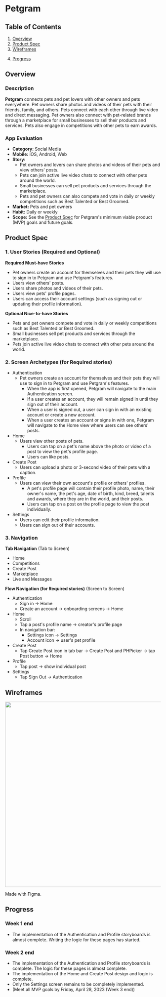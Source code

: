 # Petgram

## Table of Contents
1. [Overview](#Overview)
2. [Product Spec](#Product-Spec)
3. [Wireframes](#Wireframes)
<!--4. [Schema](#Schema)-->
4. [Progress](#Progress)

## Overview
### Description
**Petgram** connects pets and pet lovers with other owners and pets everywhere. Pet owners share photos and videos of their pets with their friends, family, and others. Pets connect with each other through live video and direct messaging. Pet owners also connect with pet-related brands through a marketplace for small businesses to sell their products and services. Pets also engage in competitions with other pets to earn awards.

### App Evaluation
- **Category:** Social Media
- **Mobile:** iOS, Android, Web
- **Story:**
    - Pet owners and lovers can share photos and videos of their pets and view others' posts.
    - Pets can join active live video chats to connect with other pets around the world.
    - Small businesses can sell pet products and services through the marketplace.
    - Pets and pet owners can also compete and vote in daily or weekly competitions such as Best Talented or Best Groomed.
- **Market:** Pets and pet owners
- **Habit:** Daily or weekly
- **Scope:** See the [Product Spec](#Product-Spec) for Petgram's minimum viable product (MVP) goals and future goals.

## Product Spec

### 1. User Stories (Required and Optional)

**Required Must-have Stories**

* Pet owners create an account for themselves and their pets they will use to sign in to Petgram and use Petgram's features.
* Users view others' posts.
* Users share photos and videos of their pets.
* Users view pets' profile pages.
* Users can access their account settings (such as signing out or updating their profile information).

**Optional Nice-to-have Stories**

* Pets and pet owners compete and vote in daily or weekly competitions such as Best Talented or Best Groomed.
* Small businesses sell pet products and services through the marketplace.
* Pets join active live video chats to connect with other pets around the world.

### 2. Screen Archetypes (for Required stories)

* Authentication
   * Pet owners create an account for themselves and their pets they will use to sign in to Petgram and use Petgram's features.
       * When the app is first opened, Petgram will navigate to the main Authentication screen.
       * If a user creates an account, they will remain signed in until they sign out of their account.
       * When a user is signed out, a user can sign in with an existing account or create a new account.
       * When a user creates an account or signs in with one, Petgram will navigate to the Home view where users can see others' posts.
* Home
   * Users view other posts of pets.
       * Users can tap on a pet's name above the photo or video of a post to view the pet's profile page.
       * Users can like posts.
* Create Post
    * Users can upload a photo or 3-second video of their pets with a caption.
* Profile
    * Users can view their own account's profile or others' profiles.
        * A pet's profile page will contain their profile photo, name, their owner's name, the pet's age, date of birth, kind, breed, talents and awards, where they are in the world, and their posts.
        * Users can tap on a post on the profile page to view the post individually.
* Settings
    * Users can edit their profile information.
    * Users can sign out of their accounts.

### 3. Navigation

**Tab Navigation** (Tab to Screen)

* Home
* Competitions
* Create Post
* Marketplace
* Live and Messages

**Flow Navigation (for Required stories)** (Screen to Screen)

* Authentication
   * Sign in → Home
   * Create an account → onboarding screens → Home
* Home
   * Scroll
   * Tap a post's profile name → creator's profile page
   * In navigation bar:
       * Settings icon → Settings
       * Account icon → user's pet profile
* Create Post
    * Tap Create Post icon in tab bar → Create Post and PHPicker → tap Post button → Home
* Profile
    * Tap post → show individual post
* Settings
    * Tap Sign Out → Authentication

## Wireframes
<img src="https://i.imgur.com/5odY3ca.jpg" width=600>

Made with Figma.

<!--
## Schema 
[This section will be completed in Unit 9]
### Models
[Add table of models]
### Networking
- [Add list of network requests by screen]
- [Create basic snippets for each Parse network request]
- [OPTIONAL: List endpoints if using existing API such as Yelp]
-->

## Progress
### Week 1 end
- The implementation of the Authentication and Profile storyboards is almost complete. Writing the logic for these pages has started.

### Week 2 end
- The implementation of the Authentication and Profile storyboards is complete. The logic for these pages is almost complete.
- The implementation of the Home and Create Post design and logic is complete.
- Only the Settings screen remains to be completely implemented.
- (Meet all MVP goals by Friday, April 28, 2023 (Week 3 end))
